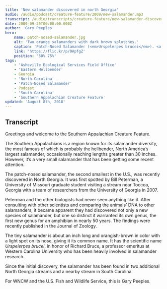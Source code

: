 ```yaml
---
title: 'New salamander discovered in north Georgia'
audio: /audio/podcast/creature-feature/2009/new-salamander.mp3
transcript: /audio/transcripts/creature-feature/new-salamander-discovered-in-north-georgia.pdf
date: 2009-09-25T00:00:00.000Z
author: 'Gary Peeples'
hero:
    name: patch-nosed-salamander.jpg
    alt: 'Two orange salamanders with dark brown splotches.'
    caption: 'Patch-Nosed Salamander (<em>Urspelerpes brucei</em>). <a href="https://flic.kr/p/9ApfgZ">Photo</a> by Todd Pierson, CC BY-NC-SA 2.0.'
    link: 'https://flic.kr/p/9ApfgZ'
    position: '50% 75%'
tags:
    - 'Asheville Ecological Services Field Office'
    - 'Eastern Hellbender'
    - Georgia
    - 'North Carolina'
    - 'Patch-Nosed Salamander'
    - Podcast
    - 'South Carolina'
    - 'Southern Appalachian Creature Feature'
updated: 'August 8th, 2018'
---
```


## Transcript

Greetings and welcome to the Southern Appalachian Creature Feature.

The Southern Appalachians is a region known for its salamander diversity, the most famous of which is probably the hellbender, North America’s largest salamander, occasionally reaching lengths greater than 30 inches. However, it’s a very small salamander that has been getting some recent attention.

The patch-nosed salamander, the second smallest in the U.S., was recently discovered in North Georgia. It was first spotted by Bill Peterman, a University of Missouri graduate student visiting a stream near Toccoa, Georgia with a team of researchers from the University of Georgia in 2007.

Peterman and the other biologists had never seen anything like it. After consulting with other scientists and comparing the animals’ DNA to other salamanders, it became apparent they had discovered not only a new species of salamander, but one so distinct it warranted its own genus, the first new genus for an amphibian in nearly 50 years. The findings were recently published in the Journal of Zoology.

The tiny salamander is about an inch long and orangish-brown in color with a light spot on its nose, giving it its common name. It has the scientific name *Urspelerpes brucei*, in honor of Richard Bruce, a professor emeritus at Western Carolina University who has been heavily involved in salamander research.

Since the initial discovery, the salamander has been found in two additional North Georgia streams and a nearby stream in South Carolina.

For WNCW and the U.S. Fish and Wildlife Service, this is Gary Peeples.